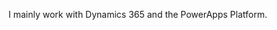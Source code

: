 I mainly work with Dynamics 365 and the PowerApps Platform.

<!---
a-deo/a-deo is a ✨ special ✨ repository because its `README.md` (this file) appears on your GitHub profile.
You can click the Preview link to take a look at your changes.
--->
